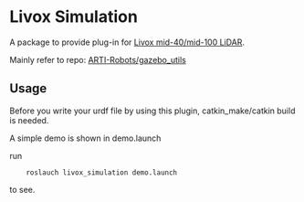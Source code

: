 # Livox Simulation 
A package to provide plug-in for [Livox mid-40/mid-100 LiDAR](https://www.livoxtech.com/mid-40-and-mid-100). 

Mainly refer to repo: [ARTI-Robots/gazebo_utils](https://github.com/ARTI-Robots/gazebo_utils)

## Usage
Before you write your urdf file by using this plugin, catkin_make/catkin build is needed.

A simple demo is shown in demo.launch

run 
```
    roslauch livox_simulation demo.launch
```
to see.
